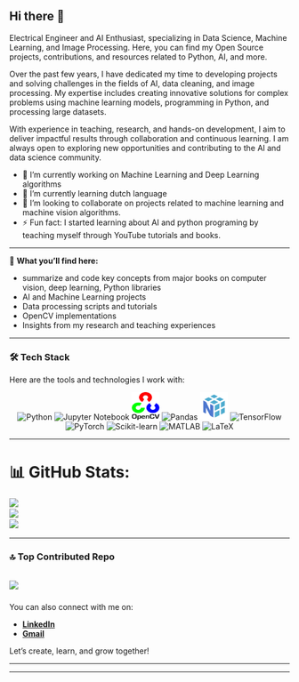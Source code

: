 ## Hi there 👋

Electrical Engineer and AI Enthusiast, specializing in Data Science, Machine Learning, and Image Processing. Here, you can find my Open Source projects, contributions, and resources related to Python, AI, and more.

Over the past few years, I have dedicated my time to developing projects and solving challenges in the fields of AI, data cleaning, and image processing. My expertise includes creating innovative solutions for complex problems using machine learning models, programming in Python, and processing large datasets.

With experience in teaching, research, and hands-on development, I aim to deliver impactful results through collaboration and continuous learning. I am always open to exploring new opportunities and contributing to the AI and data science community.

- 🔭 I’m currently working on Machine Learning and Deep Learning algorithms
- 🌱 I’m currently learning dutch language
- 👯 I’m looking to collaborate on projects related to machine learning and machine vision algorithms.
- ⚡ Fun fact: I started learning about AI and python programing by teaching myself through YouTube tutorials and books.
---
📌 **What you’ll find here:**
- summarize and code key concepts from major books on computer vision, deep learning, Python libraries
- AI and Machine Learning projects
- Data processing scripts and tutorials
- OpenCV implementations
- Insights from my research and teaching experiences
---

### 🛠️ **Tech Stack**  
Here are the tools and technologies I work with:
<div align="center">
  <img src="https://img.icons8.com/color/48/000000/python--v1.png" alt="Python" title="Python" width="50" height="50"/>
  <img src="https://cdn.jsdelivr.net/gh/devicons/devicon/icons/jupyter/jupyter-original.svg" alt="Jupyter Notebook" title="Jupyter Notebook" width="50" height="50"/>
  <img src="https://raw.githubusercontent.com/github/explore/main/topics/opencv/opencv.png" alt="OpenCV" title="OpenCV" width="50" height="50"/>
  <img src="https://cdn.jsdelivr.net/gh/devicons/devicon/icons/pandas/pandas-original.svg" alt="Pandas" title="Pandas" width="50" height="50"/>
  <img src="https://raw.githubusercontent.com/github/explore/main/topics/numpy/numpy.png" alt="NumPy" title="NumPy" width="50" height="50"/>
  <img src="https://cdn.jsdelivr.net/gh/devicons/devicon/icons/tensorflow/tensorflow-original.svg" alt="TensorFlow" title="TensorFlow" width="50" height="50"/>
  <img src="https://cdn.jsdelivr.net/gh/devicons/devicon/icons/pytorch/pytorch-original.svg" alt="PyTorch" title="PyTorch" width="50" height="50"/>
  <img src="https://upload.wikimedia.org/wikipedia/commons/0/05/Scikit_learn_logo_small.svg" alt="Scikit-learn" title="Scikit-learn" width="50" height="50"/>
  <img src="https://upload.wikimedia.org/wikipedia/commons/2/21/Matlab_Logo.png" alt="MATLAB" title="MATLAB" width="50" height="50"/>
  <img src="https://upload.wikimedia.org/wikipedia/commons/9/92/LaTeX_logo.svg" alt="LaTeX" title="LaTeX" width="50" height="50"/>
</div>

---
# 📊 GitHub Stats:
![](https://github-readme-stats.vercel.app/api?username=leila4793&theme=dark&hide_border=false&include_all_commits=true&count_private=true)<br/>
![](https://github-readme-streak-stats.herokuapp.com/?user=leila4793&theme=dark&hide_border=false)<br/>
![](https://github-readme-stats.vercel.app/api/top-langs/?username=leila4793&theme=dark&hide_border=false&include_all_commits=true&count_private=true&layout=compact)

---

### 🔝 Top Contributed Repo
![](https://github-contributor-stats.vercel.app/api?username=leila4793&limit=5&theme=shades-of-purple&combine_all_yearly_contributions=true)
---

You can also connect with me on:
- **[LinkedIn](https://www.linkedin.com/in/leila-akbari-652911124/)**
- **[Gmail](leilaa.akbari@gmail.com)**


Let’s create, learn, and grow together!

---

---


<!--
**leila4793/leila4793** is a ✨ _special_ ✨ repository because its `README.md` (this file) appears on your GitHub profile. 

